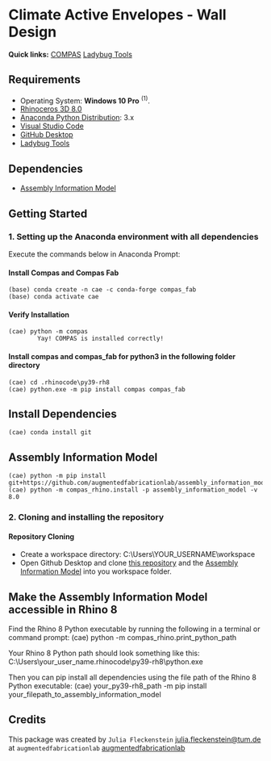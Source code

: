 # Climate Active Envelopes - Wall Design

**Quick links:** [COMPAS](https://compas.dev/compas/latest/index.html) [Ladybug Tools](https://www.food4rhino.com/en/app/ladybug-tools)

## Requirements

* Operating System: **Windows 10 Pro** <sup>(1)</sup>.
* [Rhinoceros 3D 8.0](https://www.rhino3d.com/)
* [Anaconda Python Distribution](https://www.anaconda.com/download/): 3.x
* [Visual Studio Code](https://code.visualstudio.com/)
* [GitHub Desktop](https://desktop.github.com/)
* [Ladybug Tools](https://www.food4rhino.com/en/app/ladybug-tools)

## Dependencies

* [Assembly Information Model](https://github.com/augmentedfabricationlab/assembly_information_model)

## Getting Started

### 1. Setting up the Anaconda environment with all dependencies

Execute the commands below in Anaconda Prompt:

#### Install Compas and Compas Fab

    (base) conda create -n cae -c conda-forge compas_fab
    (base) conda activate cae

#### Verify Installation

    (cae) python -m compas
            Yay! COMPAS is installed correctly!

#### Install compas and compas_fab for python3 in the following folder directory

    (cae) cd .rhinocode\py39-rh8
    (cae) python.exe -m pip install compas compas_fab

## Install Dependencies

    (cae) conda install git
    
## Assembly Information Model

    (cae) python -m pip install git+https://github.com/augmentedfabricationlab/assembly_information_model@master#egg=assembly_information_model 
    (cae) python -m compas_rhino.install -p assembly_information_model -v 8.0 
    
### 2. Cloning and installing the repository

#### Repository Cloning
* Create a workspace directory: C:\Users\YOUR_USERNAME\workspace
* Open Github Desktop and clone [this repository](https://github.com/augmentedfabricationlab/climate_active_envelopes) and the [Assembly Information Model](https://github.com/augmentedfabricationlab/assembly_information_model) into you workspace folder.

## Make the Assembly Information Model accessible in Rhino 8

Find the Rhino 8 Python executable by running the following in a terminal or command prompt:
    (cae) python -m compas_rhino.print_python_path

Your Rhino 8 Python path should look something like this:
    C:\Users\your_user_name\.rhinocode\py39-rh8\python.exe

Then you can pip install all dependencies using the file path of the Rhino 8 Python executable:
    (cae) your_py39-rh8_path -m pip install your_filepath_to_assembly_information_model  

## Credits

This package was created by `Julia Fleckenstein` <julia.fleckenstein@tum.de> at `augmentedfabricationlab` [augmentedfabricationlab](https://github.com/augmentedfabricationlab)
